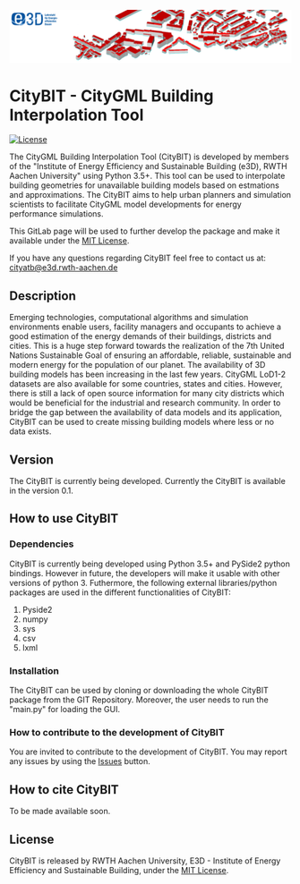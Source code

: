 ![E3D - Institute of Energy Efficiency and Sustainable Building, RWTH Aachen University](./pictures/e3dHeader.png)

# CityBIT - CityGML Building Interpolation Tool 

[![License](http://img.shields.io/:license-mit-blue.svg)](http://doge.mit-license.org)

The CityGML Building Interpolation Tool (CityBIT) is developed by members of the "Institute of Energy Efficiency and Sustainable Building (e3D), RWTH Aachen University" using Python 3.5+.
This tool can be used to interpolate building geometries for unavailable building models based on estmations and approximations.
The CityBIT aims to help urban planners and simulation scientists to facilitate CityGML model developments for energy performance simulations.


This GitLab page will be used to further develop the package and make it available under the [MIT License](https://gitlab.e3d.rwth-aachen.de/e3d-software-tools/citybit/citybit/-/blob/master/License/LICENSE).

If you have any questions regarding CityBIT feel free to contact us at: [cityatb@e3d.rwth-aachen.de](mailto:cityatb@e3d.rwth-aachen.de)


## Description

Emerging technologies, computational algorithms and simulation environments enable users, facility managers and occupants to achieve a good estimation of the energy demands of their buildings, districts and cities.
This is a huge step forward towards the realization of the 7th United Nations Sustainable Goal of ensuring an affordable, reliable, sustainable and modern energy for the population of our planet.
The availability of 3D building models has been increasing in the last few years. CityGML LoD1-2 datasets are also available for some countries, states and cities. However, there is still a lack of open source information for many city districts which would be beneficial for the industrial and research community. In order to bridge the gap between the availability of data models and its application, CityBIT can be used to create missing building models where less or no data exists. 


## Version

The CityBIT is currently being developed. Currently the CityBIT is available in the version 0.1.


## How to use CityBIT

### Dependencies

CityBIT is currently being developed using Python 3.5+ and PySide2 python bindings. However in future, the developers will make it usable with other versions of python 3. 
Futhermore, the following external libraries/python packages are used in the different functionalities of CityBIT:
1. Pyside2
2. numpy
3. sys
4. csv
5. lxml

### Installation

The CityBIT can be used by cloning or downloading the whole CityBIT package from the GIT Repository. Moreover, the user needs to run the "main.py" for loading the GUI.  

### How to contribute to the development of CityBIT

You are invited to contribute to the development of CityBIT. You may report any issues by using the [Issues](https://gitlab.e3d.rwth-aachen.de/e3d-software-tools/citybit/citybit/-/issues) button.

## How to cite CityBIT

To be made available soon.

## License

CityBIT is released by RWTH Aachen University, E3D - Institute of Energy Efficiency and Sustainable Building, under the [MIT License](https://gitlab.e3d.rwth-aachen.de/e3d-software-tools/citybit/citybit/-/blob/master/License/LICENSE).
